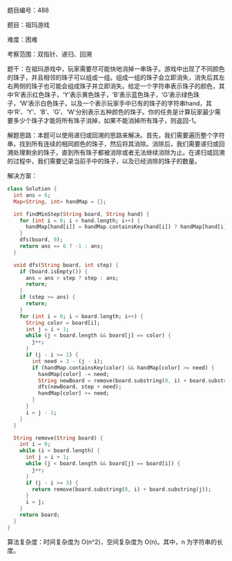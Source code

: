 题目编号：488

题目：祖玛游戏

难度：困难

考察范围：双指针、递归、回溯

题干：在祖玛游戏中，玩家需要尽可能快地消掉一串珠子。游戏中出现了不同颜色的珠子，并且相邻的珠子可以组成一组。组成一组的珠子会立即消失，消失后其左右两侧的珠子也可能会组成珠子并立即消失。给定一个字符串表示珠子的颜色，其中‘R’表示红色珠子，‘Y’表示黄色珠子，‘B’表示蓝色珠子，‘G’表示绿色珠子，‘W’表示白色珠子，以及一个表示玩家手中已有的珠子的字符串hand，其中‘R’、‘Y’、‘B’、‘G’、‘W’分别表示五种颜色的珠子。你的任务是计算玩家最少需要多少个珠子才能将所有珠子消掉，如果不能消掉所有珠子，则返回-1。

解题思路：本题可以使用递归或回溯的思路来解决。首先，我们需要遍历整个字符串，找到所有连续的相同颜色的珠子，然后将其消除。消除后，我们需要递归或回溯处理剩余的珠子，直到所有珠子都被消除或者无法继续消除为止。在递归或回溯的过程中，我们需要记录当前手中的珠子，以及已经消除的珠子的数量。

解决方案：

```dart
class Solution {
  int ans = 6;
  Map<String, int> handMap = {};

  int findMinStep(String board, String hand) {
    for (int i = 0; i < hand.length; i++) {
      handMap[hand[i]] = handMap.containsKey(hand[i]) ? handMap[hand[i]] + 1 : 1;
    }
    dfs(board, 0);
    return ans == 6 ? -1 : ans;
  }

  void dfs(String board, int step) {
    if (board.isEmpty()) {
      ans = ans > step ? step : ans;
      return;
    }
    if (step >= ans) {
      return;
    }
    for (int i = 0; i < board.length; i++) {
      String color = board[i];
      int j = i + 1;
      while (j < board.length && board[j] == color) {
        j++;
      }
      if (j - i >= 2) {
        int need = 3 - (j - i);
        if (handMap.containsKey(color) && handMap[color] >= need) {
          handMap[color] -= need;
          String newBoard = remove(board.substring(0, i) + board.substring(j));
          dfs(newBoard, step + need);
          handMap[color] += need;
        }
      }
      i = j - 1;
    }
  }

  String remove(String board) {
    int i = 0;
    while (i < board.length) {
      int j = i + 1;
      while (j < board.length && board[j] == board[i]) {
        j++;
      }
      if (j - i >= 3) {
        return remove(board.substring(0, i) + board.substring(j));
      }
      i = j;
    }
    return board;
  }
}
```

算法复杂度：时间复杂度为 O(n^2)，空间复杂度为 O(n)。其中，n 为字符串的长度。